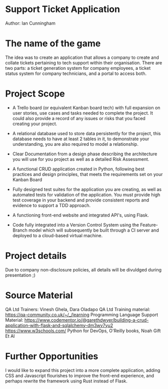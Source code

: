 # Support Ticket Application
Author: Ian Cunningham

# The name of the game

The idea was to create an application that allows a company to create and collate tickets pertaining to tech support within their organisation. There are two parts: a ticket generation system for company employees, a ticket status system for company technicians, and a portal to access both.

# Project Scope
- A Trello board (or equivalent Kanban board tech) with full expansion
on user stories, use cases and tasks needed to complete the project.
It could also provide a record of any issues or risks that you faced
creating your project.

- A relational database used to store data persistently for the
project, this database needs to have at least 2 tables in it, to
demonstrate your understanding, you are also required to model a
relationship.

- Clear Documentation from a design phase describing the architecture
you will use for you project as well as a detailed Risk Assessment.

- A functional CRUD application created in Python, following best
practices and design principles, that meets the requirements set on
your Kanban Board

- Fully designed test suites for the application you are creating, as
well as automated tests for validation of the application. You must
provide high test coverage in your backend and provide consistent
reports and evidence to support a TDD approach.

- A functioning front-end website and integrated API's, using Flask.

- Code fully integrated into a Version Control System using the
Feature-Branch model which will subsequently be built through a CI
server and deployed to a cloud-based virtual machine.


# Project  details

Due to company non-disclosure policies, all details will be divuldged during presentation ;)

# Source Material

QA Ltd Trainers: Vinesh Ghela, Dara Oladapo
QA Ltd Training material: https://qa-community.co.uk/~/_/learning
Programming Language Support Material: https://www.codementor.io/@garethdwyer/building-a-crud-application-with-flask-and-sqlalchemy-dm3wv7yu2
https://www.w3schools.com/
Python for DevOps, O'Reilly books, Noah Gift Et Al


# Further Opportunities
 I would like to expand this project into a more complete application, adding CSS and Javascript flourishes to improve the front-end experience, and perhaps rewrite the framework using Rust instead of Flask.